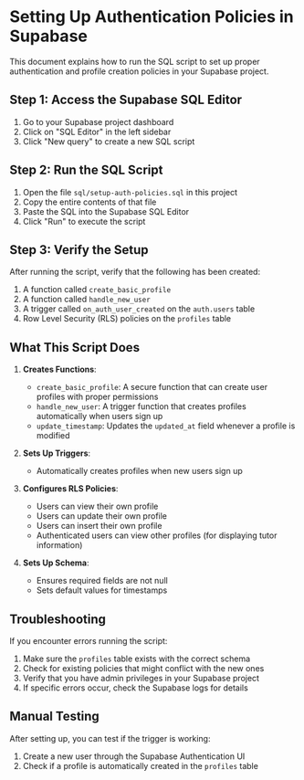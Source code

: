 # Setting Up Authentication Policies in Supabase

This document explains how to run the SQL script to set up proper authentication and profile creation policies in your Supabase project.

## Step 1: Access the Supabase SQL Editor

1. Go to your Supabase project dashboard
2. Click on "SQL Editor" in the left sidebar
3. Click "New query" to create a new SQL script

## Step 2: Run the SQL Script

1. Open the file `sql/setup-auth-policies.sql` in this project
2. Copy the entire contents of that file
3. Paste the SQL into the Supabase SQL Editor
4. Click "Run" to execute the script

## Step 3: Verify the Setup

After running the script, verify that the following has been created:

1. A function called `create_basic_profile`
2. A function called `handle_new_user`
3. A trigger called `on_auth_user_created` on the `auth.users` table
4. Row Level Security (RLS) policies on the `profiles` table

## What This Script Does

1. **Creates Functions**:
   - `create_basic_profile`: A secure function that can create user profiles with proper permissions
   - `handle_new_user`: A trigger function that creates profiles automatically when users sign up
   - `update_timestamp`: Updates the `updated_at` field whenever a profile is modified

2. **Sets Up Triggers**:
   - Automatically creates profiles when new users sign up

3. **Configures RLS Policies**:
   - Users can view their own profile
   - Users can update their own profile
   - Users can insert their own profile
   - Authenticated users can view other profiles (for displaying tutor information)

4. **Sets Up Schema**:
   - Ensures required fields are not null
   - Sets default values for timestamps

## Troubleshooting

If you encounter errors running the script:

1. Make sure the `profiles` table exists with the correct schema
2. Check for existing policies that might conflict with the new ones
3. Verify that you have admin privileges in your Supabase project
4. If specific errors occur, check the Supabase logs for details

## Manual Testing

After setting up, you can test if the trigger is working:

1. Create a new user through the Supabase Authentication UI
2. Check if a profile is automatically created in the `profiles` table